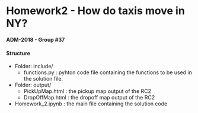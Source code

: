 
# Homework2 - How do taxis move in NY?
__ADM-2018 - Group #37__

#### Structure
* Folder: include/
    * functions.py : pyhton code file containing the functions to be used in the solution file.
* Folder: output/
     * PickUpMap.html : the pickup map output of the RC2
     * DropOffMap.html : the dropoff map output of the RC2
* Homework_2.ipynb : the main file containing the solution code


```python

```
